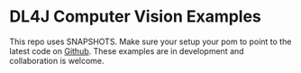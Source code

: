 # DL4J Computer Vision Examples

This repo uses SNAPSHOTS. Make sure your setup your pom to point to the latest code on [Github](http://deeplearning4j.org/snapshot). These examples are in development and collaboration is welcome.
